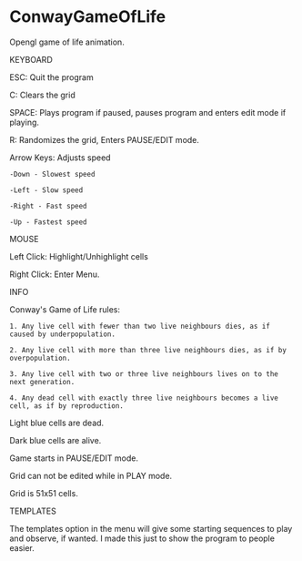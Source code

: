 # ConwayGameOfLife
Opengl game of life animation.


KEYBOARD

ESC: Quit the program

C: Clears the grid

SPACE: Plays program if paused, pauses program and enters edit mode if playing.

R: Randomizes the grid, Enters PAUSE/EDIT mode.

Arrow Keys: Adjusts speed

	-Down - Slowest speed

	-Left - Slow speed

	-Right - Fast speed

	-Up - Fastest speed


MOUSE

Left Click: Highlight/Unhighlight cells

Right Click: Enter Menu.


INFO

Conway's Game of Life rules:

	1. Any live cell with fewer than two live neighbours dies, as if caused by underpopulation.

	2. Any live cell with more than three live neighbours dies, as if by overpopulation.

	3. Any live cell with two or three live neighbours lives on to the next generation.

	4. Any dead cell with exactly three live neighbours becomes a live cell, as if by reproduction.


Light blue cells are dead.

Dark blue cells are alive.

Game starts in PAUSE/EDIT mode.

Grid can not be edited while in PLAY mode.

Grid is 51x51 cells.



TEMPLATES

The templates option in the menu will give some starting sequences to play and observe, if wanted. I made this just to show the program to people easier.
